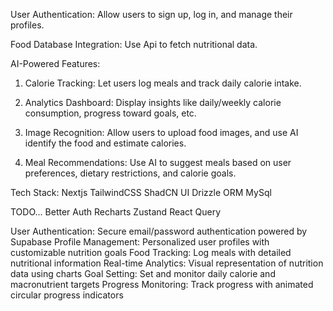User Authentication: Allow users to sign up, log in, and manage their profiles.

Food Database Integration: Use Api to fetch nutritional data.

AI-Powered Features:

1. Calorie Tracking: Let users log meals and track daily calorie intake.

2. Analytics Dashboard: Display insights like daily/weekly calorie consumption, progress toward goals, etc.

3. Image Recognition: Allow users to upload food images, and use AI identify the food and estimate calories.

4. Meal Recommendations: Use AI to suggest meals based on user preferences, dietary restrictions, and calorie goals.

Tech Stack:
Nextjs
TailwindCSS
ShadCN UI
Drizzle ORM
MySql

TODO...
Better Auth
Recharts
Zustand
React Query

User Authentication: Secure email/password authentication powered by Supabase
Profile Management: Personalized user profiles with customizable nutrition goals
Food Tracking: Log meals with detailed nutritional information
Real-time Analytics: Visual representation of nutrition data using charts
Goal Setting: Set and monitor daily calorie and macronutrient targets
Progress Monitoring: Track progress with animated circular progress indicators
